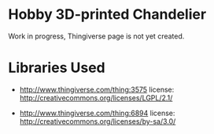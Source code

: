 # Hobby 3D-printed Chandelier
Work in progress, Thingiverse page is not yet created.

# Libraries Used 
- http://www.thingiverse.com/thing:3575
license: http://creativecommons.org/licenses/LGPL/2.1/ 

- http://www.thingiverse.com/thing:6894
license: http://creativecommons.org/licenses/by-sa/3.0/

